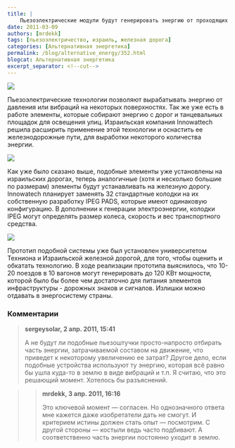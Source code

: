 ```yaml
---
title: |
    Пьезоэлектрические модули будут генерировать энергию от проходящих поездов!
date: 2011-03-09
authors: [mrdekk]
tags: [пьезоэлектричество, израиль, железная дорога]
categories: [Альтернативная энергетика]
permalink: /blog/alternative_energy/352.html
blogcat: Альтернативная энергетика
excerpt_separator: <!--cut-->
---
```



![](http://itw66.ru/uploads/images/00/00/01/2011/03/09/487e43.jpg)


Пьезоэлектрические технологии позволяют вырабатывать энергию от давления или вибраций на некоторых поверхностях. Так же уже есть в работе элементы, которые собирают энергию с дорог и танцевальных площадок для освещения улиц. Израильская компания Innowattech решила расширить применение этой технологии и оснастить ее железнодорожные пути, для выработки некоторого количества энергии.


<!--cut-->



![](http://itw66.ru/uploads/images/00/00/01/2011/03/09/e387b1.jpg)


Как уже было сказано выше, подобные элементы уже установлены на израильских дорогах, теперь аналогичные (хотя и несколько большие по размерам) элементы будут устанавливать на железную дорогу. Innowatech планирует заменять 32 стандартные колодки на их собственную разработку IPEG PADS, которые имеют одинаковую конфигурацию. В дополнении к генерации электроэнергии, колодки IPEG могут определять размер колеса, скорость и вес транспортного средства. 


![](http://itw66.ru/uploads/images/00/00/01/2011/03/09/e24d40.jpg)


Прототип подобной системы уже был установлен университетом Техниона и Израильской железной дорогой, для того, чтобы оценить и обкатать технологию. В ходе реализации прототипа выяснилось, что 10-20 поездов в 10 вагонов могут генерировать до 120 КВт мощности, которой было бы более чем достаточно для питания элементов инфраструктуры - дорожных знаков и сигналов. Излишки можно отдавать в энергосистему страны.

### Комментарии

>**sergeysolar, 2 апр. 2011, 15:41**
>
>А не будут ли подобные пьезоштучки просто-напросто отбирать часть энергии, затрачиваемой составом на движение, что приведет к некоторому увеличению ее затрат? Другое дело, если подобные устройства используют ту энергию, которая всё равно бы ушла куда-то в землю в виде вибраций и т.п. Я считаю, что это решающий момент. Хотелось бы разъяснений.

>>**mrdekk, 3 апр. 2011, 16:16**
>>
>>Это ключевой момент — согласен. Но однозначного ответа мне кажется даже изобретатели дать не смогут. И критерием истины должен стать опыт — посмотрим.
>>С другой стороны — костыли ведь часто подбивают. А соответственно часть энергии постоянно уходит в землю.
